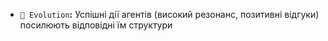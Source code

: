 * `🌱 Evolution`**:** Успішні дії агентів (високий резонанс, позитивні відгуки) посилюють відповідні їм структури
